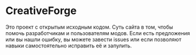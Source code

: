 # CreativeForge
Это проект с открытым исходным кодом. Суть сайта в том, чтобы помочь разработчикам и пользователям модов. 
Если есть предложения или вы нашли ошибку, вы можете завести issues или если позволяют навыки самостоятельно исправить её и запулить.
